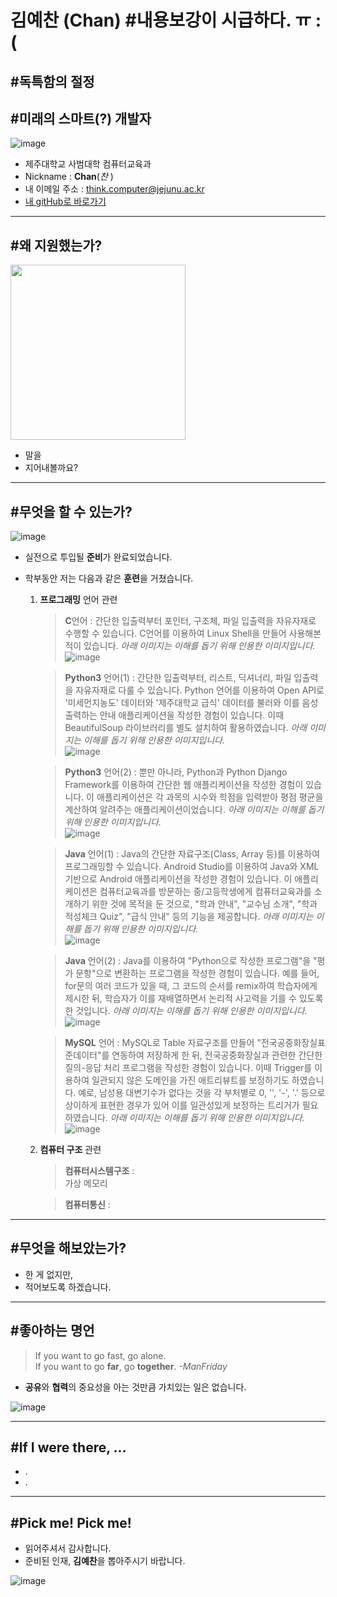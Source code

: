 # 김예찬 (Chan) #내용보강이 시급하다. ㅠ :(
## #독특함의 절정
## #미래의 스마트(?) 개발자

![image](https://item.kakaocdn.net/do/36e509cee3c0d3e6284e26f4df760bcaf43ad912ad8dd55b04db6a64cddaf76d)
* 제주대학교 사범대학 컴퓨터교육과
* Nickname : **Chan**(*찬* )
* 내 이메일 주소 : think.computer@jejunu.ac.kr
* [내 gitHub로 바로가기](https://github.com/think-computer/opensource-class)
---
## #왜 지원했는가?

<img src = "http://www.ichibanguhak.com/public_html/main/data/cheditor4/1805/9f1c338f2b48eb257d0371b628f18560_8yl2S5rLLV6ZQ4l.gif" style = "height : 280px">

* 말을
* 지어내볼까요?

---
##  #무엇을 할 수 있는가?
![image](https://item.kakaocdn.net/do/7bc82c52413617e0d1e252f100c4738bf43ad912ad8dd55b04db6a64cddaf76d)
* 실전으로 투입될 **준비**가 완료되었습니다.
* 학부동안 저는 다음과 같은 **훈련**을 거쳤습니다.

    1. **프로그래밍** 언어 관련
        > **C**언어 : 간단한 입출력부터 포인터, 구조체, 파일 입출력을 자유자재로 수행할 수 있습니다. C언어를 이용하여 Linux Shell을 만들어 사용해본 적이 있습니다. _아래 이미지는 이해를 돕기 위해 인용한 이미지입니다._ <br> 
           ![image](http://blogfiles.naver.net/20130917_211/jjhkkorea_1379395692879kDXwi_PNG/091713_0528_LinuxShell3.png)

        > **Python3** 언어(1) : 간단한 입출력부터, 리스트, 딕셔너리, 파일 입출력을 자유자재로 다룰 수 있습니다. Python 언어를 이용하여 Open API로 '미세먼지농도' 데이터와 '제주대학교 급식' 데이터를 불러와 이를 음성출력하는 안내 애플리케이션을 작성한 경험이 있습니다. 이때 BeautifulSoup 라이브러리를 별도 설치하여 활용하였습니다. _아래 이미지는 이해를 돕기 위해 인용한 이미지입니다._ <br>
        >![image](https://upload.wikimedia.org/wikipedia/commons/thumb/f/f9/Open-APIs-v5.png/220px-Open-APIs-v5.png)

        > **Python3** 언어(2) : 뿐만 아니라, Python과 Python Django Framework를 이용하여 간단한 웹 애플리케이션을 작성한 경험이 있습니다. 이 애플리케이션은 각 과목의 시수와 학점을 입력받아 평점 평균을 계산하여 알려주는 애플리케이션이었습니다. _아래 이미지는 이해를 돕기 위해 인용한 이미지입니다._ <br>
       ![image](https://encrypted-tbn0.gstatic.com/images?q=tbn:ANd9GcQIQSFUrHSxtaAECVXdTUQNVQa0qd1FBwUPgYmlk7nsvUEucPDa)

        > **Java** 언어(1) : Java의 간단한 자료구조(Class, Array 등)를 이용하여 프로그래밍할 수 있습니다. Android Studio를 이용하여 Java와 XML 기반으로 Android 애플리케이션을 작성한 경험이 있습니다. 이 애플리케이션은 컴퓨터교육과를 방문하는 중/고등학생에게 컴퓨터교육과를 소개하기 위한 것에 목적을 둔 것으로, "학과 안내", "교수님 소개", "학과적성체크 Quiz", "급식 안내" 등의 기능을 제공합니다. *아래 이미지는 이해를 돕기 위해 인용한 이미지입니다.* <br>
        ![image](https://search.pstatic.net/common/?src=http%3A%2F%2Fblogfiles.naver.net%2F20150331_157%2Fstarcards_1427794140662aGwYk_PNG%2F033115_0928_AndroidStud4.png&type=b400)

        > **Java** 언어(2) : Java를 이용하여 "Python으로 작성한 프로그램"을 "평가 문항"으로 변환하는 프로그램을 작성한 경험이 있습니다. 예를 들어, for문의 여러 코드가 있을 때, 그 코드의 순서를 remix하여 학습자에게 제시한 뒤, 학습자가 이를 재배열하면서 논리적 사고력을 기를 수 있도록 한 것입니다. _아래 이미지는 이해를 돕기 위해 인용한 이미지입니다._ <br>
          ![image](http://blogfiles.naver.net/20150404_130/sarate14_1428115584581d1CLh_PNG/%BC%B1%C5%C3_%BF%B5%BF%AA_003.png)

        > **MySQL** 언어 : MySQL로 Table 자료구조를 만들어 "전국공중화장실표준데이터"를 연동하여 저장하게 한 뒤, 전국공중화장실과 관련한 간단한 질의-응답 처리 프로그램을 작성한 경험이 있습니다. 이때 Trigger를 이용하여 일관되지 않은 도메인을 가진 애트리뷰트를 보정하기도 하였습니다. 예로, 남성용 대변기수가 없다는 것을 각 부처별로 0, '', '-', '.' 등으로 상이하게 표현한 경우가 있어 이를 일관성있게 보정하는 트리거가 필요하였습니다. _아래 이미지는 이해를 돕기 위해 인용한 이미지입니다._ <br>
        ![image](http://blogfiles.naver.net/20140509_80/moororo_1399629400107TYmmL_PNG/5.png)

    2. **컴퓨터 구조** 관련
        >**컴퓨터시스템구조** : <br>가상 메모리

        >**컴퓨터통신** :

---
## #무엇을 해보았는가?
* 한 게 없지만,
* 적어보도록 하겠습니다.

---
## #좋아하는 명언
> If you want to go fast, go alone.  
> If you want to go **far**, go **together**.
> _-ManFriday_

* **공유**와 **협력**의 중요성을 아는 것만큼 가치있는 일은 없습니다.

![image](https://item.kakaocdn.net/do/4c39a4e3b7aaa984fac1f92b4de16a7af43ad912ad8dd55b04db6a64cddaf76d)

---
## #If I were there, ...
* .
* .

---
## #Pick me! Pick me! 
* 읽어주셔서 감사합니다.
* 준비된 인재, **김예찬**을 뽑아주시기 바랍니다.

![image](https://item.kakaocdn.net/do/d9eab65a838a51ffbf788e80d696de26f43ad912ad8dd55b04db6a64cddaf76d)
